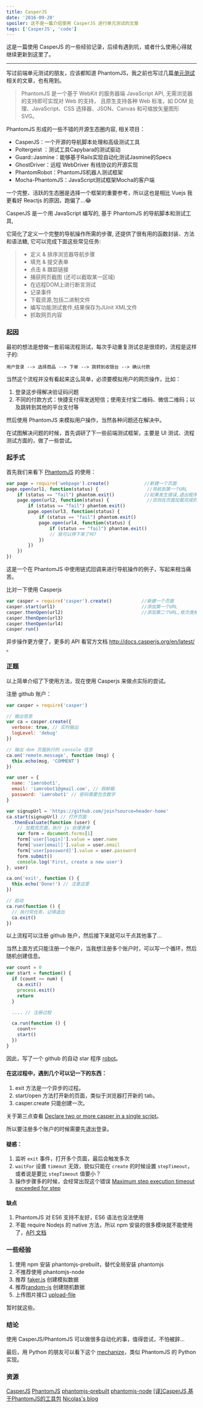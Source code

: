 ```yaml
---
title: CasperJS
date: '2016-09-20'
spoiler: 这不是一篇介绍使用 CasperJS 进行单元测试的文章
tags: ['CasperJS', 'code']
---
```


这是一篇使用 CasperJS 的一些经验记录，后续有遇到坑，或者什么使用心得就继续更新到这里了。

----

写过前端单元测试的朋友，应该都知道 PhantomJS，我之前也写过几篇[单元测试](https://github.com/xwartz/blog)相关的文章，也有用到。

> PhantomJS 是一个基于 WebKit 的服务器端 JavaScript API, 无需浏览器的支持即可实现对 Web 的支持，
> 且原生支持各种 Web 标准，如 DOM 处理、JavaScript、CSS 选择器、JSON、Canvas 和可缩放矢量图形 SVG。

PhantomJS 形成的一些不错的开源生态圈内容, 相关项目：

* CasperJS：一个开源的导航脚本处理和高级测试工具
* Poltergeist ：测试工具Capybara的测试驱动
* Guard::Jasmine：能够基于Rails实现自动化测试Jasmine的Specs
* GhostDriver：远程 WebDriver 有线协议的开源实现
* PhantomRobot：PhantomJS机器人测试框架
* Mocha-PhantomJS：JavaScript测试框架Mocha的客户端

一个完整、活跃的生态圈是选择一个框架的重要参考，所以这也是相比 Vuejs 我更看好 Reactjs 的原因，跑偏了...😂

CasperJS 是一个用 JavaScript 编写的, 基于 PhantomJS 的导航脚本和测试工具,

它简化了定义一个完整的导航操作所需的步骤, 还提供了很有用的函数封装、方法和语法糖, 它可以完成下面这些常见任务:

> * 定义 & 排序浏览器导航步骤
> * 填充 & 提交表单
> * 点击 & 跟踪链接
> * 捕获网页截图 (还可以截取某一区域)
> * 在远程DOM上进行断言测试
> * 记录事件
> * 下载资源,包括二进制文件
> * 编写功能测试套件,结果保存为JUnit XML文件
> * 抓取网页内容

### 起因

最初的想法是想做一套前端流程测试，每次手动重复测试总是很烦的，流程是这样子的:

`用户登录 --> 选择商品 --> 下单 --> 跳转到收银台 --> 确认付款`

当然这个流程并没有看起来这么简单，必须要模拟用户的网页操作，比如：
1. 登录这步得解决验证码问题
2. 不同的付款方式：快捷支付得发送短信；使用支付宝二维码、微信二维码；以及跳转到其他的平台支付等

然后使用 PhantomJS 来模拟用户操作，当然各种问题还在解决中。

在试图解决问题的时候，首先调研了下一些前端测试框架，主要是 UI 测试、流程测试方面的，做了一些尝试。

### 起手式

首先我们来看下 [PhantomJS](https://github.com/ariya/phantomjs) 的使用：

```js
var page = require('webpage').create()             //新建一个页面
page.open(url1, function(status) {                  //导航到第一个URL
    if (status == "fail") phantom.exit()           //如果发生错误,退出程序
    page.open(url2, function(status) {              //否则在页面加载完成的回调函数中继续导航到第二个URL,依次类推
        if (status == "fail") phantom.exit()
        page.open(url3, function(status) {
            if (status == "fail") phantom.exit()
            page.open(url4, function(status) {
                if (status == "fail") phantom.exit()
                // 我可以停下来了吗?
            })
        })
    })
})
```

这是一个在 PhantomJS 中使用链式回调来进行导航操作的例子，写起来相当痛苦。

比对一下使用 Casperjs

```js
var casper = require('casper').create()           //新建一个页面
casper.start(url1)                                //添加第一个URL
casper.thenOpen(url2)                             //添加第二个URL,依次类推
casper.thenOpen(url3)
casper.thenOpen(url4)
casper.run()
```

异步操作更方便了，更多的 API 看官方文档 <http://docs.casperjs.org/en/latest/> 。

### 正题

以上简单介绍了下使用方法，现在使用 Casperjs 来做点实际的尝试。

注册 github 账户：

```js
var casper = require('casper')

// 输出信息
var ca = casper.create({
  verbose: true, // 实时输出
  logLevel: 'debug'
})

// 输出 dom 页面执行的 console 信息
ca.on('remote.message', function (msg) {
  this.echo(msg, 'COMMENT')
})

var user = {
  name: 'iamrobot1',
  email: 'iamrobot1@gmail.com', // 假邮箱
  password: 'iamrobot1' // 密码需要包含数字
}

var signupUrl = 'https://github.com/join?source=header-home'
ca.start(signupUrl) // 打开页面
  .thenEvaluate(function (user) {
    // 加载完页面，执行 js 处理表单
    var form = document.forms[1]
    form['user[login]'].value = user.name
    form['user[email]'].value = user.email
    form['user[password]'].value = user.password
    form.submit()
    console.log('First, create a new user')
}, user)

ca.on('exit', function () {
  this.echo('Done!') // 注意这里
})

// 启动
ca.run(function () {
  // 执行完任务，记得退出
  ca.exit()
})
```

以上流程可以注册 github 账户，然后接下来就可以干点其他事了...

当然上面方式只能注册一个账户，当我想注册多个账户时，可以写一个循环，然后随机创建信息。

```js
var count = 0
var start = function() {
  if (count >= num) {
    ca.exit()
    process.exit()
    return
  }

  .... // 注册过程

  ca.run(function () {
    count++
    start()
  })
}

```

因此，写了一个 github 的自动 star 程序 [robot](https://github.com/xwartz/robot)。

#### 在这过程中，遇到几个可以记一下的东西：

1. exit 方法是一个异步的过程。
2. start/open 方法打开新的页面，类似于浏览器打开新的 tab。
3. casper.create 只能创建一次。

关于第三点查看 [Declare two or more casper in a single script](http://stackoverflow.com/questions/25883624/declare-two-or-more-casper-in-a-single-script)。

所以要注册多个账户的时候需要先退出登录。

#### 疑惑：

1. 监听 `exit` 事件，打开多个页面，最后会触发多次
2. `waitFor` 设置 `timeout` 无效，貌似只能在 `create` 的时候设置 `stepTimeout`，或者说是要比 `stepTimeout` 值要小？
3. 操作步骤多的时候，会经常出现这个错误 [Maximum step execution timeout exceeded for step](https://github.com/casperjs/casperjs/issues/1689)

#### 缺点

1. PhantomJS 对 ES6 支持不友好，ES6 语法也没法使用
2. 不能 require Nodejs 的 native 方法，所以 npm 安装的很多模块就不能使用了，[API 文档](http://phantomjs.org/api/)

### 一些经验

1. 使用 npm 安装 phantomjs-prebuilt，替代全局安装 phantomjs
2. 不推荐使用 phantomjs-node
3. 推荐 [faker.js](https://github.com/marak/Faker.js/) 创建模拟数据
4. 推荐[random-js](https://github.com/ckknight/random-js) 创建随机数据
5. 上传图片接口 [upload-file](http://phantomjs.org/api/webpage/method/upload-file)

暂时就这些。

### 结论

使用 CasperJS/PhantomJS 可以做很多自动化的事，值得尝试，不怕被辞...

最后，用 Python 的朋友可以看下这个 [mechanize](http://docs.seattlerb.org/mechanize/)，类似 PhantomJS 的 Python 实现。

### 资源

[CasperJS](http://docs.casperjs.org/en/latest/)
[PhantomJS](http://phantomjs.org/documentation/)
[phantomjs-prebuilt](https://www.npmjs.com/package/phantomjs-prebuilt)
[phantomjs-node](https://github.com/amir20/phantomjs-node)
[[译]CasperJS,基于PhantomJS的工具包](http://www.cnblogs.com/ziyunfei/archive/2012/09/27/2706254.html)
[Nicolas's blog](https://nicolas.perriault.net/code/2012/casperjs-hits-1-0-stable/)
